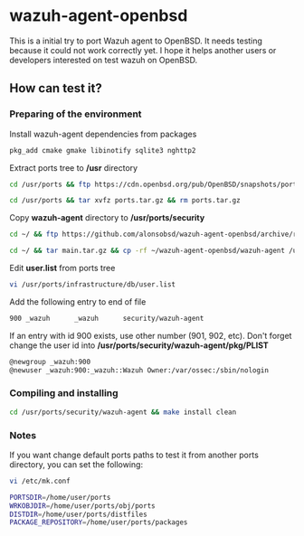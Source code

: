 # wazuh-agent-openbsd
This is a initial try to port Wazuh agent to OpenBSD. It needs testing because it could not work correctly yet. I hope it helps another users or developers interested on test wazuh on OpenBSD.

## How can test it?

### Preparing of the environment

Install wazuh-agent dependencies from packages
```sh
pkg_add cmake gmake libinotify sqlite3 nghttp2
```
Extract ports tree to **/usr** directory
```sh
cd /usr/ports && ftp https://cdn.openbsd.org/pub/OpenBSD/snapshots/ports.tar.gz
```
```sh
cd /usr/ports && tar xvfz ports.tar.gz && rm ports.tar.gz
```
Copy **wazuh-agent** directory to **/usr/ports/security**

```sh
cd ~/ && ftp https://github.com/alonsobsd/wazuh-agent-openbsd/archive/refs/heads/main.tar.gz
```
```sh
cd ~/ && tar main.tar.gz && cp -rf ~/wazuh-agent-openbsd/wazuh-agent /usr/ports/security/
```

Edit **user.list** from ports tree

```sh
vi /usr/ports/infrastructure/db/user.list
```
Add the following entry to end of file

```sh
900 _wazuh		_wazuh		security/wazuh-agent
```
If an entry with id 900 exists, use other number (901, 902, etc). Don't forget change the user id into **/usr/ports/security/wazuh-agent/pkg/PLIST**

```sh
@newgroup _wazuh:900
@newuser _wazuh:900:_wazuh::Wazuh Owner:/var/ossec:/sbin/nologin
```
### Compiling and installing

```sh
cd /usr/ports/security/wazuh-agent && make install clean
```
### Notes

If you want change default ports paths to test it from another ports directory, you can set the following:

```sh
vi /etc/mk.conf
```
```sh
PORTSDIR=/home/user/ports
WRKOBJDIR=/home/user/ports/obj/ports
DISTDIR=/home/user/ports/distfiles
PACKAGE_REPOSITORY=/home/user/ports/packages
```
